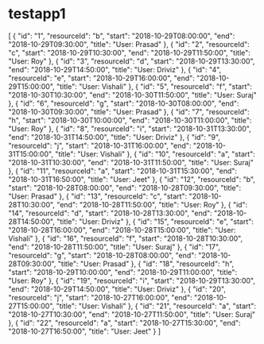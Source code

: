 # testapp1
[         { "id": "1", "resourceId": "b", "start": "2018-10-29T08:00:00", "end": "2018-10-29T09:30:00", "title": "User: Prasad" },         { "id": "2", "resourceId": "c", "start": "2018-10-29T10:30:00", "end": "2018-10-29T11:50:00", "title": "User: Roy" },         { "id": "3", "resourceId": "d", "start": "2018-10-29T13:30:00", "end": "2018-10-29T14:50:00", "title": "User: Driviz" },         { "id": "4", "resourceId": "e", "start": "2018-10-29T16:00:00", "end": "2018-10-29T15:00:00", "title": "User: Vishali" },         { "id": "5", "resourceId": "f", "start": "2018-10-30T10:30:00", "end": "2018-10-30T11:50:00", "title": "User: Suraj" },         { "id": "6", "resourceId": "g", "start": "2018-10-30T08:00:00", "end": "2018-10-30T09:30:00", "title": "User: Prasad" },         { "id": "7", "resourceId": "h", "start": "2018-10-30T10:00:00", "end": "2018-10-30T11:00:00", "title": "User: Roy" },         { "id": "8", "resourceId": "i", "start": "2018-10-31T13:30:00", "end": "2018-10-31T14:50:00", "title": "User: Driviz" },         { "id": "9", "resourceId": "j", "start": "2018-10-31T16:00:00", "end": "2018-10-31T15:00:00", "title": "User: Vishali" },         { "id": "10", "resourceId": "a", "start": "2018-10-31T10:30:00", "end": "2018-10-31T11:50:00", "title": "User: Suraj" },         { "id": "11", "resourceId": "a", "start": "2018-10-31T15:30:00", "end": "2018-10-31T16:50:00", "title": "User: Jeet" },         { "id": "12", "resourceId": "b", "start": "2018-10-28T08:00:00", "end": "2018-10-28T09:30:00", "title": "User: Prasad" },         { "id": "13", "resourceId": "c", "start": "2018-10-28T10:30:00", "end": "2018-10-28T11:50:00", "title": "User: Roy" },         { "id": "14", "resourceId": "d", "start": "2018-10-28T13:30:00", "end": "2018-10-28T14:50:00", "title": "User: Driviz" },         { "id": "15", "resourceId": "e", "start": "2018-10-28T16:00:00", "end": "2018-10-28T15:00:00", "title": "User: Vishali" },         { "id": "16", "resourceId": "f", "start": "2018-10-28T10:30:00", "end": "2018-10-28T11:50:00", "title": "User: Suraj" },         { "id": "17", "resourceId": "g", "start": "2018-10-28T08:00:00", "end": "2018-10-28T09:30:00", "title": "User: Prasad" },         { "id": "18", "resourceId": "h", "start": "2018-10-29T10:00:00", "end": "2018-10-29T11:00:00", "title": "User: Roy" },         { "id": "19", "resourceId": "i", "start": "2018-10-29T13:30:00", "end": "2018-10-29T14:50:00", "title": "User: Driviz" },         { "id": "20", "resourceId": "j", "start": "2018-10-27T16:00:00", "end": "2018-10-27T15:00:00", "title": "User: Vishali" },         { "id": "21", "resourceId": "a", "start": "2018-10-27T10:30:00", "end": "2018-10-27T11:50:00", "title": "User: Suraj" },         { "id": "22", "resourceId": "a", "start": "2018-10-27T15:30:00", "end": "2018-10-27T16:50:00", "title": "User: Jeet" } ]
